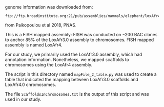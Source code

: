 genome information was downloaded from:
```
ftp://ftp.broadinstitute.org:21/pub/assemblies/mammals/elephant/loxAfr4/Chromosomes.v2.map
```
from Palkopoulou et al 2018, PNAS. 

This is a FISH mapped assembly: FISH was conducted on ~200 BAC clones to anchor
85% of the LoxAfr3.0 assembly to chromosomes. FISH mapped assembly is named LoxAfr4.

For our study, we primarily used the LoxAfr3.0 assembly, which had annotation information.
Nonetheless, we mapped scaffolds to chromosomes using the LoxAfr4 assembly.

The script in this directory named `mapFile_2_table.py` was used to create a table that
indicated the mapping between LoxAfr3.0 scaffolds and LoxAfr4.0 chromosomes.

The file `ScaffoldsInChromosomes.txt` is the output of this script and was used in our study.

